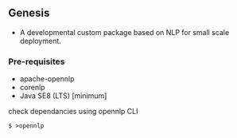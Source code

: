 ## Genesis

- A developmental custom package based on NLP for small scale deployment.


### Pre-requisites

- apache-opennlp
- corenlp
- Java SE8 (LTS) [minimum]

check dependancies using opennlp CLI
```markdown
$ >opennlp
